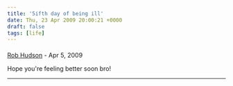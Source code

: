 ```yaml
---
title: '5ifth day of being ill'
date: Thu, 23 Apr 2009 20:00:21 +0000
draft: false
tags: [life]
---
```



#### 
[Rob Hudson](http://www.rob-hudson.com "rob.hudson@gmail.com") - <time datetime="2009-04-24 20:28:13">Apr 5, 2009</time>

Hope you're feeling better soon bro!
<hr />

